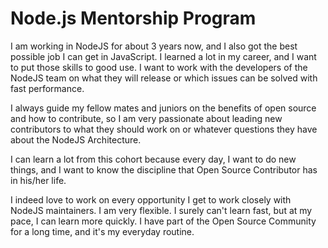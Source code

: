 # Node.js Mentorship Program

I am working in NodeJS for about 3 years now, and I also got the best possible job I can get in JavaScript. I learned a lot in my career, and I want to put those skills to good use. I want to work with the developers of the NodeJS team on what they will release or which issues can be solved with fast performance. 

I always guide my fellow mates and juniors on the benefits of open source and how to contribute, so I am very passionate about leading new contributors to what they should work on or whatever questions they have about the NodeJS Architecture. 

I can learn a lot from this cohort because every day, I want to do new things, and I want to know the discipline that Open Source Contributor has in his/her life.

I indeed love to work on every opportunity I get to work closely with NodeJS maintainers. I am very flexible. I surely can't learn fast, but at my pace, I can learn more quickly. I have part of the Open Source Community for a long time, and it's my everyday routine.